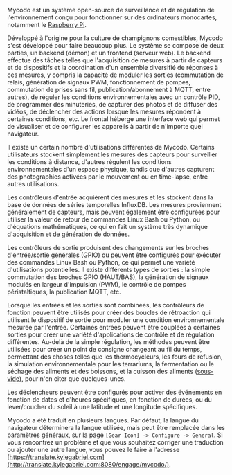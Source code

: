 Mycodo est un système open-source de surveillance et de régulation de l'environnement conçu pour fonctionner sur des ordinateurs monocartes, notamment le [Raspberry Pi](https://en.wikipedia.org/wiki/Raspberry_Pi).

Développé à l'origine pour la culture de champignons comestibles, Mycodo s'est développé pour faire beaucoup plus. Le système se compose de deux parties, un backend (démon) et un frontend (serveur web). Le backend effectue des tâches telles que l'acquisition de mesures à partir de capteurs et de dispositifs et la coordination d'un ensemble diversifié de réponses à ces mesures, y compris la capacité de moduler les sorties (commutation de relais, génération de signaux PWM, fonctionnement de pompes, commutation de prises sans fil, publication/abonnement à MQTT, entre autres), de réguler les conditions environnementales avec un contrôle PID, de programmer des minuteries, de capturer des photos et de diffuser des vidéos, de déclencher des actions lorsque les mesures répondent à certaines conditions, etc. Le frontal héberge une interface web qui permet de visualiser et de configurer les appareils à partir de n'importe quel navigateur.

Il existe un certain nombre d'utilisations différentes de Mycodo. Certains utilisateurs stockent simplement les mesures des capteurs pour surveiller les conditions à distance, d'autres régulent les conditions environnementales d'un espace physique, tandis que d'autres capturent des photographies activées par le mouvement ou en time-lapse, entre autres utilisations.

Les contrôleurs d'entrée acquièrent des mesures et les stockent dans la base de données de séries temporelles InfluxDB. Les mesures proviennent généralement de capteurs, mais peuvent également être configurées pour utiliser la valeur de retour de commandes Linux Bash ou Python, ou d'équations mathématiques, ce qui en fait un système très dynamique d'acquisition et de génération de données.

Les contrôleurs de sortie produisent des changements sur les broches d'entrée/sortie générales (GPIO) ou peuvent être configurés pour exécuter des commandes Linux Bash ou Python, ce qui permet une variété d'utilisations potentielles. Il existe différents types de sorties : la simple commutation des broches GPIO (HAUT/BAS), la génération de signaux modulés en largeur d'impulsion (PWM), le contrôle de pompes péristaltiques, la publication MQTT, etc.

Lorsque les entrées et les sorties sont combinées, les contrôleurs de fonction peuvent être utilisés pour créer des boucles de rétroaction qui utilisent le dispositif de sortie pour moduler une condition environnementale mesurée par l'entrée. Certaines entrées peuvent être couplées à certaines sorties pour créer une variété d'applications de contrôle et de régulation différentes. Au-delà de la simple régulation, les méthodes peuvent être utilisées pour créer un point de consigne changeant au fil du temps, permettant des choses telles que les thermocycleurs, les fours de refusion, la simulation environnementale pour les terrariums, la fermentation ou le séchage des aliments et des boissons, et la cuisson des aliments ([sous-vide](https://en.wikipedia.org/wiki/Sous-vide)), pour n'en citer que quelques-unes.

Les déclencheurs peuvent être configurés pour activer des événements en fonction de dates et d'heures spécifiques, en fonction de durées, ou du lever/coucher du soleil à une latitude et une longitude spécifiques.

Mycodo a été traduit en plusieurs langues. Par défaut, la langue du navigateur déterminera la langue utilisée, mais peut être remplacée dans les paramètres généraux, sur la page `[Gear Icon] -> Configure -> General`. Si vous rencontrez un problème et que vous souhaitez corriger une traduction ou ajouter une autre langue, vous pouvez le faire à l'adresse [https://translate.kylegabriel.com](http://translate.kylegabriel.com:8080/engage/mycodo/).
